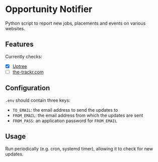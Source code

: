 # Opportunity Notifier

Python script to report new jobs, placements and events on various websites.

## Features

Currently checks:
- [x] [Uptree](https://uptree.co/)
- [ ] [the-trackr.com](https://the-trackr.com/trackers/)

## Configuration

`.env` should contain three keys:
- `TO_EMAIL`: the email address to send the updates to
- `FROM_EMAIL`: the email address from which the updates are sent
- `FROM_PASS`: an application password for `FROM_EMAIL`

## Usage

Run periodically (e.g. cron, systemd timer), allowing it to check for new updates.
